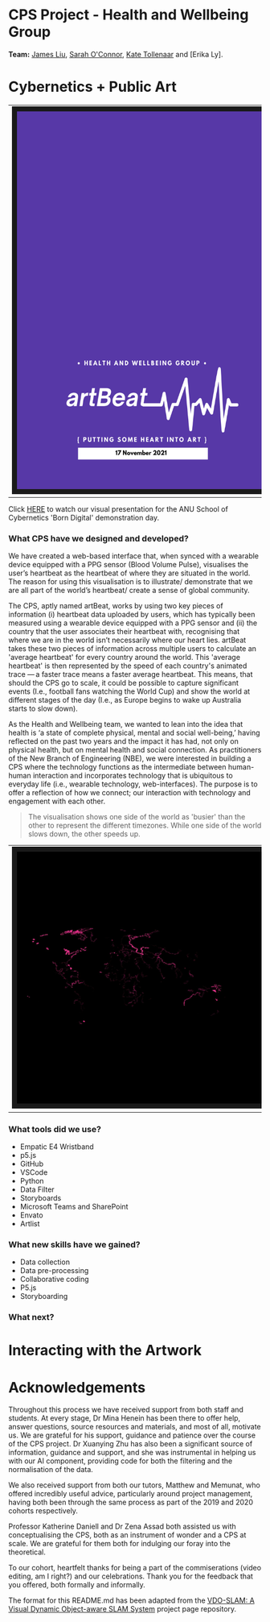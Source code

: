# CPS Project - Health and Wellbeing Group 

**Team:** [James Liu](https://github.com/tamejames), [Sarah O'Connor](https://github.com/SarahEOConnor), [Kate Tollenaar](https://github.com/Kbuilding) and [Erika Ly]. 

# Cybernetics + Public Art 

<table><tr>
<td> <img src="https://github.com/Kbuilding/Group-CPS/blob/main/images/Art Beat.png" alt="Poster for Demo day. Purple background. artBeat, the name of the CPS, written in white with a heart beat trailing off the t." width="500" height="750" border="10" /></a> </td>
 </tr></table>
 
Click [HERE](https://3ainstitute.org/demo-day-2021) to watch our visual presentation for the ANU School of Cybernetics 'Born Digital' demonstration day. 

### What CPS have we designed and developed?

We have created a web-based interface that, when synced with a wearable device equipped with a PPG sensor (Blood Volume Pulse), visualises the user’s heartbeat as the heartbeat of where they are situated in the world. The reason for using this visualisation is to illustrate/ demonstrate that we are all part of the world’s heartbeat/ create a sense of global community. 

The CPS, aptly named artBeat, works by using two key pieces of information (i) heartbeat data uploaded by users, which has typically been measured using a wearable device equipped with a PPG sensor and (ii) the country that the user associates their heartbeat with, recognising that where we are in the world isn’t necessarily where our heart lies. artBeat takes these two pieces of information across multiple users to calculate an 'average heartbeat' for every country around the world. This 'average heartbeat' is then represented by the speed of each country's animated trace — a faster trace means a faster average heartbeat. This means, that should the CPS go to scale, it could be possible to capture significant events (I.e., football fans watching the World Cup) and show the world at different stages of the day (I.e., as Europe begins to wake up Australia starts to slow down).  

As the Health and Wellbeing team, we wanted to lean into the idea that health is ‘a state of complete physical, mental and social well-being,’ having reflected on the past two years and the impact it has had, not only on physical health, but on mental health and social connection.  As practitioners of the New Branch of Engineering (NBE), we were interested in building a CPS where the technology functions as the intermediate between human-human interaction and incorporates technology that is ubiquitous to everyday life (i.e., wearable technology, web-interfaces). The purpose is to offer a reflection of how we connect; our interaction with technology and engagement with each other.  

> The visualisation shows one side of the world as 'busier' than the other to represent the different timezones. While one side of the world slows down, the other speeds up. 

<table><tr>
<td> <img src="https://github.com/Kbuilding/Group-CPS/blob/main/images/visualisation_test.png?raw=true" width="500" height="500" border="10" /></a> </td>
 </tr></table>

### What tools did we use?

- Empatic E4 Wristband
- p5.js
- GitHub
- VSCode
- Python
- Data Filter 
- Storyboards
- Microsoft Teams and SharePoint
- Envato
- Artlist 

### What new skills have we gained? 

- Data collection
- Data pre-processing 
- Collaborative coding 
- P5.js
- Storyboarding 

### What next? 

# Interacting with the Artwork

# Acknowledgements

Throughout this process we have received support from both staff and students.  At every stage, Dr Mina Henein has been there to offer help, answer questions, source resources and materials, and most of all, motivate us. We are grateful for his support, guidance and patience over the course of the CPS project. Dr Xuanying Zhu has also been a significant source of information, guidance and support, and she was instrumental in helping us with our AI component, providing code for both the filtering and the normalisation of the data.  

We also received support from both our tutors, Matthew and Memunat, who offered incredibly useful advice, particularly around project management, having both been through the same process as part of the 2019 and 2020 cohorts respectively.  

Professor Katherine Daniell and Dr Zena Assad both assisted us with conceptualising the CPS, both as an instrument of wonder and a CPS at scale. We are grateful for them both for indulging our foray into the theoretical.  

To our cohort, heartfelt thanks for being a part of the commiserations (video editing, am I right?) and our celebrations. Thank you for the feedback that you offered, both formally and informally.  

The format for this README.md has been adapted from the [VDO-SLAM: A Visual Dynamic Object-aware SLAM System](https://github.com/halajun/VDO_SLAM) project page repository. 
